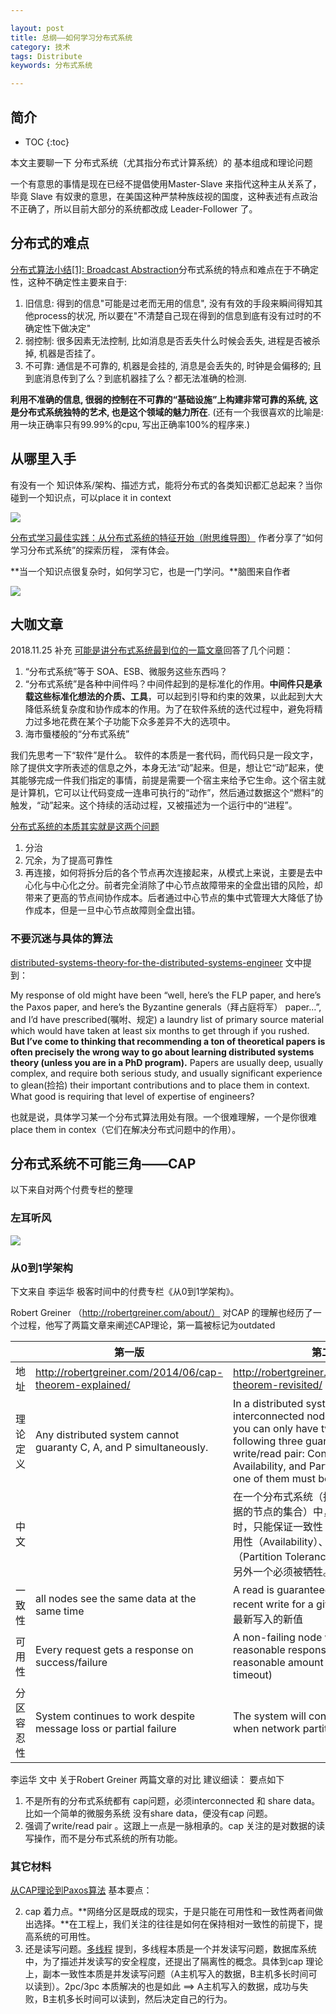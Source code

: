```yaml
---

layout: post
title: 总纲——如何学习分布式系统
category: 技术
tags: Distribute
keywords: 分布式系统

---
```


## 简介

* TOC
{:toc}

本文主要聊一下 分布式系统（尤其指分布式计算系统）的 基本组成和理论问题

一个有意思的事情是现在已经不提倡使用Master-Slave 来指代这种主从关系了，毕竟 Slave 有奴隶的意思，在美国这种严禁种族歧视的国度，这种表述有点政治不正确了，所以目前大部分的系统都改成 Leader-Follower 了。

## 分布式的难点

[分布式算法小结[1]: Broadcast Abstraction](https://zhuanlan.zhihu.com/p/93322366?utm_source=qq&utm_medium=social&utm_oi=550222171771973632)分布式系统的特点和难点在于不确定性，这种不确定性主要来自于:

1. 旧信息: 得到的信息"可能是过老而无用的信息", 没有有效的手段来瞬间得知其他process的状况, 所以要在"不清楚自己现在得到的信息到底有没有过时的不确定性下做决定"
2. 弱控制: 很多因素无法控制, 比如消息是否丢失什么时候会丢失, 进程是否被杀掉, 机器是否挂了。
3. 不可靠: 通信是不可靠的, 机器是会挂的, 消息是会丢失的, 时钟是会偏移的; 且到底消息传到了么？到底机器挂了么？都无法准确的检测.

**利用不准确的信息, 很弱的控制在不可靠的“基础设施”上构建非常可靠的系统, 这是分布式系统独特的艺术, 也是这个领域的魅力所在**. (还有一个我很喜欢的比喻是: 用一块正确率只有99.99%的cpu, 写出正确率100%的程序来.)

## 从哪里入手

有没有一个 知识体系/架构、描述方式，能将分布式的各类知识都汇总起来？当你碰到一个知识点，可以place it in context

![](/public/upload/distribute/study_distribute_system.png)

[分布式学习最佳实践：从分布式系统的特征开始（附思维导图）](https://www.cnblogs.com/xybaby/p/8544715.html) 作者分享了“如何学习分布式系统”的探索历程， 深有体会。

**当一个知识点很复杂时，如何学习它，也是一门学问。**脑图来自作者

![](/public/upload/distribute/study_distribute_system_from_feature.png)

## 大咖文章

2018.11.25 补充 [可能是讲分布式系统最到位的一篇文章](http://www.10tiao.com/html/46/201811/2651011019/1.html)回答了几个问题：

1. “分布式系统”等于 SOA、ESB、微服务这些东西吗？
2. “分布式系统”是各种中间件吗？中间件起到的是标准化的作用。**中间件只是承载这些标准化想法的介质、工具**，可以起到引导和约束的效果，以此起到大大降低系统复杂度和协作成本的作用。为了在软件系统的迭代过程中，避免将精力过多地花费在某个子功能下众多差异不大的选项中。
3. 海市蜃楼般的“分布式系统”

我们先思考一下“软件”是什么。 软件的本质是一套代码，而代码只是一段文字，除了提供文字所表述的信息之外，本身无法“动”起来。但是，想让它“动”起来，使其能够完成一件我们指定的事情，前提是需要一个宿主来给予它生命。这个宿主就是计算机，它可以让代码变成一连串可执行的“动作”，然后通过数据这个“燃料”的触发，“动”起来。这个持续的活动过程，又被描述为一个运行中的“进程”。

[分布式系统的本质其实就是这两个问题](https://mp.weixin.qq.com/s?__biz=MjM5MDE0Mjc4MA==&mid=2651011140&idx=1&sn=37b734deb9523dbde221708baa43fb39&chksm=bdbec0178ac9490102e6072967092b5a04445bbe8f2bcf95a154f4e5d7eaf1717a342e7650b5&scene=27#wechat_redirect)

1. 分治
2. 冗余，为了提高可靠性
3. 再连接，如何将拆分后的各个节点再次连接起来，从模式上来说，主要是去中心化与中心化之分。前者完全消除了中心节点故障带来的全盘出错的风险，却带来了更高的节点间协作成本。后者通过中心节点的集中式管理大大降低了协作成本，但是一旦中心节点故障则全盘出错。

### 不要沉迷与具体的算法

[distributed-systems-theory-for-the-distributed-systems-engineer](http://the-paper-trail.org/blog/distributed-systems-theory-for-the-distributed-systems-engineer/) 文中提到：

My response of old might have been “well, here’s the FLP paper, and here’s the Paxos paper, and here’s the Byzantine generals（拜占庭将军） paper…”, and I’d have prescribed(嘱咐、规定) a laundry list of primary source material which would have taken at least six months to get through if you rushed. **But I’ve come to thinking that recommending a ton of theoretical papers is often precisely the wrong way to go about learning distributed systems theory (unless you are in a PhD program).** Papers are usually deep, usually complex, and require both serious study, and usually significant experience to glean(捡拾) their important contributions and to place them in context. What good is requiring that level of expertise of engineers?

也就是说，具体学习某一个分布式算法用处有限。一个很难理解，一个是你很难  place them in contex（它们在解决分布式问题中的作用）。


## 分布式系统不可能三角——CAP

以下来自对两个付费专栏的整理

### 左耳听风

![](/public/upload/distribute/cap.PNG)

### 从0到1学架构

下文来自 李运华 极客时间中的付费专栏《从0到1学架构》。

Robert Greiner （http://robertgreiner.com/about/） 对CAP 的理解也经历了一个过程，他写了两篇文章来阐述CAP理论，第一篇被标记为outdated

||第一版|第二版|
|---|---|---|
|地址|http://robertgreiner.com/2014/06/cap-theorem-explained/|http://robertgreiner.com/2014/08/cap-theorem-revisited/|
|理论定义|Any distributed system cannot guaranty C, A, and P simultaneously.|In a distributed system (a collection of interconnected nodes that share data.), you can only have two out of the following three guarantees across a write/read pair: Consistency, Availability, and Partition Tolerance - one of them must be sacrificed.|
|中文||在一个分布式系统（指互相连接并共享数据的节点的集合）中，当涉及读写操作时，只能保证一致性（Consistence）、可用性（Availability）、分区容错性（Partition Tolerance）三者中的两个，另外一个必须被牺牲。|
|一致性|all nodes see the same data at the same time|A read is guaranteed to return the most recent write for a given client 总能读到 最新写入的新值|
|可用性|Every request gets a response on success/failure|A non-failing node will return a reasonable response within a reasonable amount of time (no error or timeout)|
|分区容忍性|System continues to work despite message loss or partial failure|The system will continue to function when network partitions occur|

李运华 文中 关于Robert Greiner 两篇文章的对比 建议细读： 要点如下

1. 不是所有的分布式系统都有 cap问题，必须interconnected 和 share data。比如一个简单的微服务系统 没有share data，便没有cap 问题。
2. 强调了write/read pair 。这跟上一点是一脉相承的。cap 关注的是对数据的读写操作，而不是分布式系统的所有功能。

### 其它材料

[从CAP理论到Paxos算法](http://blog.longjiazuo.com/archives/5369?hmsr=toutiao.io&utm_medium=toutiao.io&utm_source=toutiao.io) 基本要点：

2. cap 着力点。**网络分区是既成的现实，于是只能在可用性和一致性两者间做出选择。**在工程上，我们关注的往往是如何在保持相对一致性的前提下，提高系统的可用性。
3. 还是读写问题。[多线程](http://qiankunli.github.io/2014/10/09/Threads.html) 提到，多线程本质是一个并发读写问题，数据库系统中，为了描述并发读写的安全程度，还提出了隔离性的概念。具体到cap 理论上，副本一致性本质是并发读写问题（A主机写入的数据，B主机多长时间可以读到）。2pc/3pc 本质解决的也是如此 ==> A主机写入的数据，成功与失败，B主机多长时间可以读到，然后决定自己的行为。

